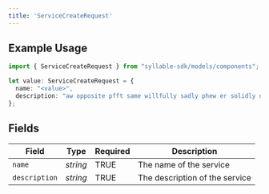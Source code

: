 ```yaml
---
title: 'ServiceCreateRequest'
---
```


## Example Usage

```typescript
import { ServiceCreateRequest } from "syllable-sdk/models/components";

let value: ServiceCreateRequest = {
  name: "<value>",
  description: "aw opposite pfft same willfully sadly phew er solidly doing",
};
```

## Fields

| Field                          | Type                           | Required                       | Description                    |
| ------------------------------ | ------------------------------ | ------------------------------ | ------------------------------ |
| `name`                         | *string*                       | TRUE             | The name of the service        |
| `description`                  | *string*                       | TRUE             | The description of the service |